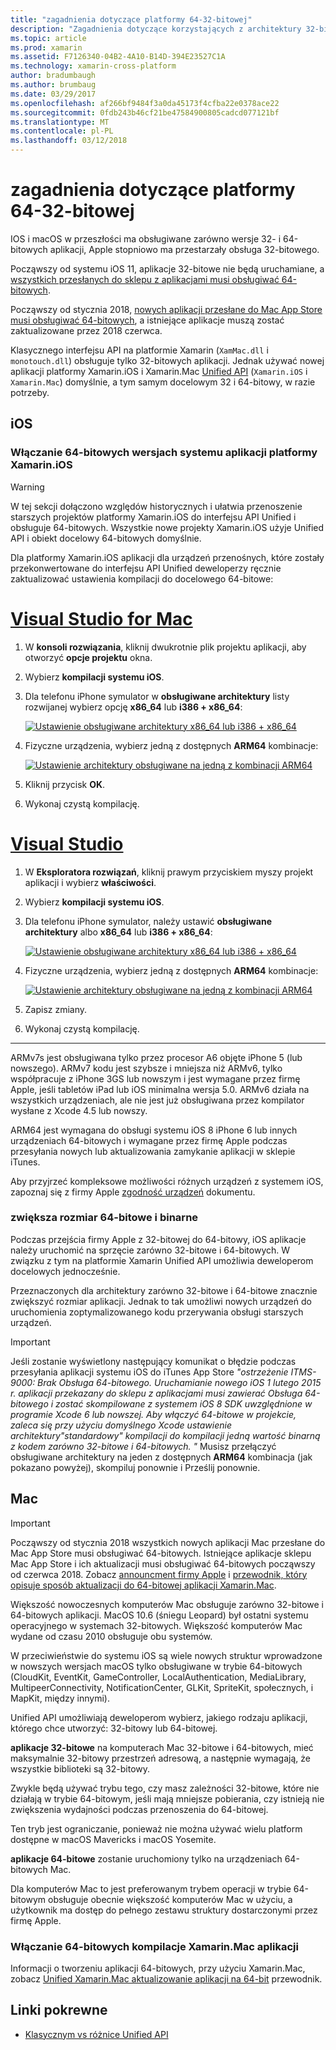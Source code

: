 ```yaml
---
title: "zagadnienia dotyczące platformy 64-32-bitowej"
description: "Zagadnienia dotyczące korzystających z architektury 32-bitowe i 64-bitowe w aplikacji"
ms.topic: article
ms.prod: xamarin
ms.assetid: F7126340-04B2-4A10-B14D-394E23527C1A
ms.technology: xamarin-cross-platform
author: bradumbaugh
ms.author: brumbaug
ms.date: 03/29/2017
ms.openlocfilehash: af266bf9484f3a0da45173f4cfba22e0378ace22
ms.sourcegitcommit: 0fdb243b46cf21be47584900805cadcd077121bf
ms.translationtype: MT
ms.contentlocale: pl-PL
ms.lasthandoff: 03/12/2018
---
```

# <a name="3264-bit-platform-considerations"></a>zagadnienia dotyczące platformy 64-32-bitowej

IOS i macOS w przeszłości ma obsługiwane zarówno wersje 32- i 64-bitowych aplikacji, Apple stopniowo ma przestarzały obsługa 32-bitowego.

Począwszy od systemu iOS 11, aplikacje 32-bitowe nie będą uruchamiane, a [wszystkich przesłanych do sklepu z aplikacjami musi obsługiwać 64-bitowych](https://developer.apple.com/news/?id=06282017b).

Począwszy od stycznia 2018, [nowych aplikacji przesłane do Mac App Store musi obsługiwać 64-bitowych](https://developer.apple.com/news/?id=06282017a), a istniejące aplikacje muszą zostać zaktualizowane przez 2018 czerwca.

Klasycznego interfejsu API na platformie Xamarin (`XamMac.dll` i `monotouch.dll`) obsługuje tylko 32-bitowych aplikacji. Jednak używać nowej aplikacji platformy Xamarin.iOS i Xamarin.Mac [Unified API](~/cross-platform/macios/unified/index.md) (`Xamarin.iOS` i `Xamarin.Mac`) domyślnie, a tym samym docelowym 32 i 64-bitowy, w razie potrzeby.

## <a name="ios"></a>iOS

<a name="enable-64" />

### <a name="enabling-64-bit-builds-of-xamarinios-apps"></a>Włączanie 64-bitowych wersjach systemu aplikacji platformy Xamarin.iOS

> [!WARNING]
> W tej sekcji dołączono względów historycznych i ułatwia przenoszenie starszych projektów platformy Xamarin.iOS do interfejsu API Unified i obsługuje 64-bitowych. Wszystkie nowe projekty Xamarin.iOS użyje Unified API i obiekt docelowy 64-bitowych domyślnie.

Dla platformy Xamarin.iOS aplikacji dla urządzeń przenośnych, które zostały przekonwertowane do interfejsu API Unified deweloperzy ręcznie zaktualizować ustawienia kompilacji do docelowego 64-bitowe:

# <a name="visual-studio-for-mactabvsmac"></a>[Visual Studio for Mac](#tab/vsmac)

1. W **konsoli rozwiązania**, kliknij dwukrotnie plik projektu aplikacji, aby otworzyć **opcje projektu** okna.
2. Wybierz **kompilacji systemu iOS**.
3. Dla telefonu iPhone symulator w **obsługiwane architektury** listy rozwijanej wybierz opcję **x86\_64** lub **i386 + x86\_64**:

   [![Ustawienie obsługiwane architektury x86\_64 lub i386 + x86\_64](Images/Image01.png "Setting Supported architectures to x86\_64 or i386 + x86\_64")](Images/Image01-large.png#lightbox) 

4. Fizyczne urządzenia, wybierz jedną z dostępnych **ARM64** kombinacje:

   [![Ustawienie architektury obsługiwane na jedną z kombinacji ARM64](Images/Image02.png "ustawienie obsługiwane architektury do jednego z kombinacji ARM64")](Images/Image02-large.png#lightbox)

5. Kliknij przycisk **OK**.
6. Wykonaj czystą kompilację.

# <a name="visual-studiotabvswin"></a>[Visual Studio](#tab/vswin)

1. W **Eksploratora rozwiązań**, kliknij prawym przyciskiem myszy projekt aplikacji i wybierz **właściwości**.
2. Wybierz **kompilacji systemu iOS**.
3. Dla telefonu iPhone symulator, należy ustawić **obsługiwane architektury** albo **x86\_64** lub **i386 + x86\_64**: 

   [![Ustawienie obsługiwane architektury x86_64 lub i386 + x86\_64](Images/VS02.png "Setting Supported architectures to x86_64 or i386 + x86\_64")](Images/VS02-large.png#lightbox)

4. Fizyczne urządzenia, wybierz jedną z dostępnych **ARM64** kombinacje:
    
   [![Ustawienie architektury obsługiwane na jedną z kombinacji ARM64](Images/VS01.png "ustawienie obsługiwane architektury do jednego z kombinacji ARM64")](Images/VS01-large.png#lightbox)

5. Zapisz zmiany.
6. Wykonaj czystą kompilację.

-----

ARMv7s jest obsługiwana tylko przez procesor A6 objęte iPhone 5 (lub nowszego). ARMv7 kodu jest szybsze i mniejsza niż ARMv6, tylko współpracuje z iPhone 3GS lub nowszym i jest wymagane przez firmę Apple, jeśli tabletów iPad lub iOS minimalna wersja 5.0. ARMv6 działa na wszystkich urządzeniach, ale nie jest już obsługiwana przez kompilator wysłane z Xcode 4.5 lub nowszy. 

ARM64 jest wymagana do obsługi systemu iOS 8 iPhone 6 lub innych urządzeniach 64-bitowych i wymagane przez firmę Apple podczas przesyłania nowych lub aktualizowania zamykanie aplikacji w sklepie iTunes.

Aby przyjrzeć kompleksowe możliwości różnych urządzeń z systemem iOS, zapoznaj się z firmy Apple [zgodność urządzeń](https://developer.apple.com/library/content/documentation/DeviceInformation/Reference/iOSDeviceCompatibility/DeviceCompatibilityMatrix/DeviceCompatibilityMatrix.html) dokumentu.

### <a name="64-bit-and-binary-size-increases"></a>zwiększa rozmiar 64-bitowe i binarne

Podczas przejścia firmy Apple z 32-bitowej do 64-bitowy, iOS aplikacje należy uruchomić na sprzęcie zarówno 32-bitowe i 64-bitowych. W związku z tym na platformie Xamarin Unified API umożliwia deweloperom docelowych jednocześnie.

Przeznaczonych dla architektury zarówno 32-bitowe i 64-bitowe znacznie zwiększyć rozmiar aplikacji. Jednak to tak umożliwi nowych urządzeń do uruchomienia zoptymalizowanego kodu przerywania obsługi starszych urządzeń.

> [!IMPORTANT]
> Jeśli zostanie wyświetlony następujący komunikat o błędzie podczas przesyłania aplikacji systemu iOS do iTunes App Store _"ostrzeżenie ITMS-9000: Brak Obsługa 64-bitowego. Uruchamianie nowego iOS 1 lutego 2015 r. aplikacji przekazany do sklepu z aplikacjami musi zawierać Obsługa 64-bitowego i zostać skompilowane z systemem iOS 8 SDK uwzględnione w programie Xcode 6 lub nowszej. Aby włączyć 64-bitowe w projekcie, zaleca się przy użyciu domyślnego Xcode ustawienie architektury"standardowy" kompilacji do kompilacji jedną wartość binarną z kodem zarówno 32-bitowe i 64-bitowych. "_ Musisz przełączyć obsługiwane architektury na jeden z dostępnych **ARM64** kombinacja (jak pokazano powyżej), skompiluj ponownie i Prześlij ponownie.

## <a name="mac"></a>Mac

> [!IMPORTANT]
> Począwszy od stycznia 2018 wszystkich nowych aplikacji Mac przesłane do Mac App Store musi obsługiwać 64-bitowych. Istniejące aplikacje sklepu Mac App Store i ich aktualizacji musi obsługiwać 64-bitowych począwszy od czerwca 2018. Zobacz [announcment firmy Apple](https://developer.apple.com/news/?id=06282017a) i [przewodnik, który opisuje sposób aktualizacji do 64-bitowej aplikacji Xamarin.Mac](~/cross-platform/macios/32-and-64/mac-64-bit.md).

Większość nowoczesnych komputerów Mac obsługuje zarówno 32-bitowe i 64-bitowych aplikacji.   MacOS 10.6 (śniegu Leopard) był ostatni systemu operacyjnego w systemach 32-bitowych.   Większość komputerów Mac wydane od czasu 2010 obsługuje obu systemów.

W przeciwieństwie do systemu iOS są wiele nowych struktur wprowadzone w nowszych wersjach macOS tylko obsługiwane w trybie 64-bitowych (CloudKit, EventKit, GameController, LocalAuthentication, MediaLibrary, MultipeerConnectivity, NotificationCenter, GLKit, SpriteKit, społecznych, i MapKit, między innymi).

Unified API umożliwiają deweloperom wybierz, jakiego rodzaju aplikacji, którego chce utworzyć: 32-bitowy lub 64-bitowej.

**aplikacje 32-bitowe** na komputerach Mac 32-bitowe i 64-bitowych, mieć maksymalnie 32-bitowy przestrzeń adresową, a następnie wymagają, że wszystkie biblioteki są 32-bitowy.

Zwykle będą używać trybu tego, czy masz zależności 32-bitowe, które nie działają w trybie 64-bitowym, jeśli mają mniejsze pobierania, czy istnieją nie zwiększenia wydajności podczas przenoszenia do 64-bitowej.

Ten tryb jest ograniczanie, ponieważ nie można używać wielu platform dostępne w macOS Mavericks i macOS Yosemite.

**aplikacje 64-bitowe** zostanie uruchomiony tylko na urządzeniach 64-bitowych Mac.

Dla komputerów Mac to jest preferowanym trybem operacji w trybie 64-bitowym obsługuje obecnie większość komputerów Mac w użyciu, a użytkownik ma dostęp do pełnego zestawu struktury dostarczonymi przez firmę Apple.

### <a name="enabling-64-bit-builds-of-xamarinmac-apps"></a>Włączanie 64-bitowych kompilacje Xamarin.Mac aplikacji

Informacji o tworzeniu aplikacji 64-bitowych, przy użyciu Xamarin.Mac, zobacz [Unified Xamarin.Mac aktualizowanie aplikacji na 64-bit](~/cross-platform/macios/32-and-64/mac-64-bit.md) przewodnik.

## <a name="related-links"></a>Linki pokrewne

- [Klasycznym vs różnice Unified API](https://developer.xamarin.com/releases/ios/api_changes/classic-vs-unified-8.6.0/)

